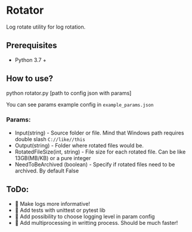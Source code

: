 # Rotator 
Log rotate utility for log rotation.

## Prerequisites 
-  Python 3.7 + 

## How to use?
 python rotator.py [path to config json with params]
 
 You can see params example config in `example_params.json`
 
### Params:
- Input(string) - Source folder or file. Mind that Windows path requires double slash  `C://like//this`
- Output(string) - Folder where rotated files would be.
- RotatedFileSize(int, string) - File size for each rotated file. 
  Can be like 13GB(MB/KB) or a pure integer 
- NeedToBeArchived (boolean) - Specify if rotated files need to be archived.  By default False


## ToDo:
- :black_square_button: Make logs more informative!
- :black_square_button: Add tests with unittest or pytest lib
- :black_square_button: Add possibility to choose logging level in param config 
- :black_square_button: Add multiprocessing in writting process. Should be much faster!

